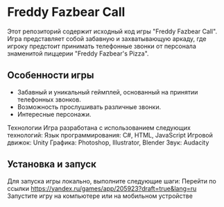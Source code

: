 # Freddy Fazbear Call

Этот репозиторий содержит исходный код игры "Freddy Fazbear Call". Игра представляет собой забавную и захватывающую аркаду, где игроку предстоит принимать телефонные звонки от персонала знаменитой пиццерии "Freddy Fazbear's Pizza". 

## Особенности игры
- Забавный и уникальный геймплей, основанный на принятии телефонных звонков.
- Возможность прослушивать различные звонки.
- Интересные персонажи.
  
Технологии
Игра разработана с использованием следующих технологий: 
Язык программирования: C#, HTML, JavaScript 
Игровой движок: Unity Графика: Photoshop, Illustrator, Blender Звук: Audacity

## Установка и запуск
Для запуска игры локально, выполните следующие шаги:
Перейти по ссылки https://yandex.ru/games/app/205923?draft=true&lang=ru
Запустите игру на компьютере или на мобильном устройстве
